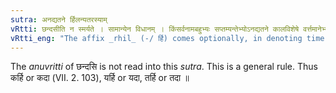 ```yaml
---
sutra: अनद्यतने र्हिलन्यतरस्याम्
vRtti: छन्दसीति न स्मर्यते । सामान्येन विधानम् । किंसर्वनामबहुभ्यः सप्तम्यन्तेभ्योऽनद्यतने कालविशेषे वर्त्तमानेभ्यो र्हिल् प्रत्ययो भवत्यन्यतरस्याम् ॥
vRtti_eng: "The affix _rhil_ (-/ र्हि) comes optionally, in denoting time not of the current day, after the words '_kim_, the _sarvanama_, and _bahu_ &c.' in the 7th case."
---
```

The _anuvritti_ of छन्दसि is not read into this _sutra_. This is a general rule. Thus कर्हि or कदा (VII. 2. 103), यर्हि or यदा, तर्हि or तदा ॥
